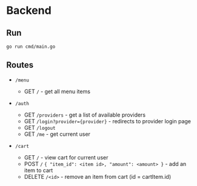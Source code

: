 # Backend

## Run
`go run cmd/main.go`

## Routes

* `/menu`

  * GET `/` - get all menu items
  
* `/auth`
  * GET `/providers` - get a list of available providers 
  * GET `/login?provider={provider}` - redirects to provider login page
  * GET `/logout`
  * GET `/me` - get current user

* `/cart`
  * GET `/` - view cart for current user
  * POST `/` `{ "item_id": <item id>, "amount": <amount> }` - add an item to cart
  * DELETE `/<id>` - remove an item from cart (id = cartItem.id)